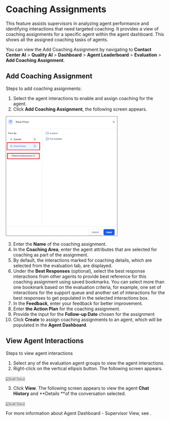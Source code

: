 # Coaching Assignments

This feature assists supervisors in analyzing agent performance and identifying interactions that need targeted coaching. It provides a view of coaching assignments for a specific agent within the agent dashboard. This shows all the assigned coaching tasks of agents.

You can view the Add Coaching Assignment by navigating to **Contact Center AI** > **Quality AI** > **Dashboard** > **Agent Leaderboard** > **Evaluation** > **Add Coaching Assignment**.

## Add Coaching Assignment
Steps to add coaching assignments:

1. Select the agent interactions to enable and assign coaching for the agent. 
2. Click **Add Coaching Assignment**, the following screen appears.
<img src="./agent-leaderboard/images/filter-audit-status.png" alt="Audit Status" title="Audit Status" style="border: 1px solid gray; zoom:60%;">

3. Enter the **Name** of the coaching assignment.
4. In the **Coaching Area**, enter the agent attributes that are selected for coaching as part of the assignment.
5. By default, the interactions marked for coaching details, which are selected from the evaluation tab, are displayed.
6. Under the **Best Responses** (optional), select the best response interactions from other agents to provide best reference for this coaching assignment using saved bookmarks. You can select more than one bookmark based on the evaluation criteria, for example, one set of interactions for the support queue and another set of interactions for the best responses to get populated in the selected interactions box.
7. In the **Feedback**, enter your feedback for better improvement.
8. Enter **the Action Plan** for the coaching assignment.
9. Provide the input for the **Follow-up Date** chosen for the assignment
10. Click **Create** to assign coaching assignments to an agent, which will be populated in the **Agent Dashboard**.


## **View Agent Interactions**

Steps to view agent interactions

1. Select any of the evaluation agent groups to view the agent interactions.
2. Right-click on the vertical ellipsis button. The following screen appears.
<img src="../agent-leaderboard/images/filter-audit-status.png" alt="Audit Status" title="Audit Status" style="border: 1px solid gray; zoom:60%;">

3. Click **View**. The following screen appears to view the agent **Chat History** and **Details **of the conversation selected.
<img src="../agent-leaderboard/images/filter-audit-status.png" alt="Audit Status" title="Audit Status" style="border: 1px solid gray; zoom:60%;">

For more information about Agent Dashboard - Supervisor View, see .
